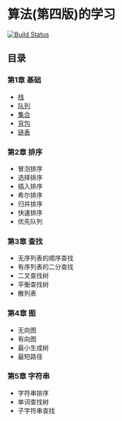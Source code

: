 # 算法(第四版)的学习
[![Build Status](https://travis-ci.com/zackshen/algorithm-v4.svg?branch=master)](https://travis-ci.com/zackshen/algorithm-v4)

## 目录

### 第1章 基础

* [栈](./chapter1/stack/stack.md)
* [队列](./chapter1/queue/queue.md)
* [集合](./chapter1/set/set.md)
* [背包](./chapter1/bag/bag.md)
* [链表](./chapter1/linked-list/linked-list.md)

### 第2章 排序

* 冒泡排序
* 选择排序
* 插入排序
* 希尔排序
* 归并排序
* 快速排序
* 优先队列

### 第3章 查找

* 无序列表的顺序查找
* 有序列表的二分查找
* 二叉查找树
* 平衡查找树
* 散列表

### 第4章 图

* 无向图
* 有向图
* 最小生成树
* 最短路径

### 第5章 字符串

* 字符串排序
* 单词查找树
* 子字符串查找
